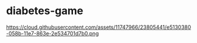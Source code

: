 # diabetes-game

https://cloud.githubusercontent.com/assets/11747966/23805441/e5130380-058b-11e7-863e-2e534701d7b0.png
